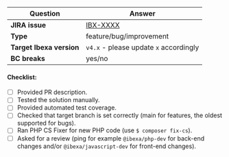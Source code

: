 | Question                 | Answer                                              |
|--------------------------|-----------------------------------------------------|
| **JIRA issue**           | [IBX-XXXX](https://issues.ibexa.co/browse/IBX-XXXX) |
| **Type**                 | feature/bug/improvement                             |
| **Target Ibexa version** | `v4.x` - please update `x` accordingly              |
| **BC breaks**            | yes/no                                              |

<!-- Replace this comment with Pull Request description -->

#### Checklist:

- [ ] Provided PR description.
- [ ] Tested the solution manually.
- [ ] Provided automated test coverage.
- [ ] Checked that target branch is set correctly (main for features, the oldest supported for bugs).
- [ ] Ran PHP CS Fixer for new PHP code (use `$ composer fix-cs`).
- [ ] Asked for a review (ping for example `@ibexa/php-dev` for back-end changes and/or `@ibexa/javascript-dev` for
  front-end changes).

